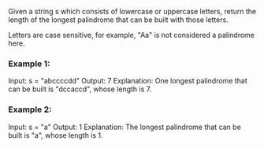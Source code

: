 Given a string s which consists of lowercase or uppercase letters, return the length of the longest palindrome that can be built with those letters.

Letters are case sensitive, for example, "Aa" is not considered a palindrome here.

### Example 1:

Input: s = "abccccdd"
Output: 7
Explanation: One longest palindrome that can be built is "dccaccd", whose length is 7.

### Example 2:

Input: s = "a"
Output: 1
Explanation: The longest palindrome that can be built is "a", whose length is 1.
